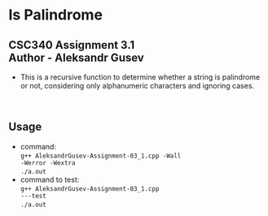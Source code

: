 # Is Palindrome
## CSC340 Assignment 3.1 <br> Author - Aleksandr Gusev


* This is a recursive function to determine whether a string is palindrome or not, considering
only alphanumeric characters and ignoring cases. 
<br>

## Usage

- command:
  <br><code>g++ AleksandrGusev-Assignment-03_1.cpp -Wall -Werror -Wextra</code>
  <br><code>./a.out</code>
- command to test:
  <br><code>g++ AleksandrGusev-Assignment-03_1.cpp ---test</code>
  <br><code>./a.out</code>


